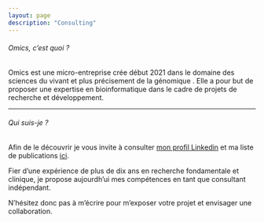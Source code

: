 ```yaml
---
layout: page
description: "Consulting"
---
```


###### Omics, c’est quoi ?

Omics est une micro-entreprise crée début 2021 dans le domaine des sciences du vivant et plus précisement de la génomique . Elle a pour but de proposer une expertise en bioinformatique dans le cadre de projets de recherche et développement.

___

###### Qui suis-je ?
 
Afin de le découvrir je vous invite à consulter [mon profil Linkedin]( https://www.linkedin.com/in/jpvillemin/) et ma liste de publications [ici](https://scholar.google.com/citations?user=Ca8zlYsAAAAJ&hl=fr).

Fier d’une expérience de plus de dix ans en recherche fondamentale et clinique, je propose aujourdh’ui mes compétences en tant que consultant indépendant.

N’hésitez donc pas à m’écrire pour m’exposer votre projet et envisager une collaboration. 
